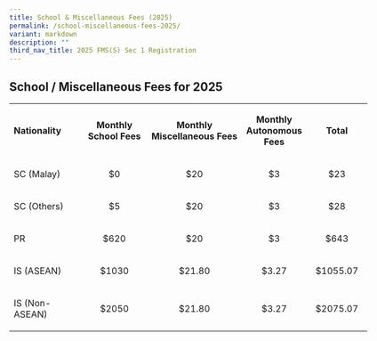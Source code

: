 ```yaml
---
title: School & Miscellaneous Fees (2025)
permalink: /school-miscellaneous-fees-2025/
variant: markdown
description: ""
third_nav_title: 2025 FMS(S) Sec 1 Registration
---
```

<h2>School / Miscellaneous Fees for 2025</h2>
<table style="width: 644px;">
<tbody>
<tr>
<td style="text-align: center; width: 106px;">
<p style="text-align: left;"><strong>Nationality</strong></p>
</td>
<td style="text-align: center; width: 106px;">
<p><strong>Monthly School Fees</strong></p>
</td>
<td style="text-align: center; width: 120px;">
<p><strong>Monthly Miscellaneous&nbsp;</strong><strong>Fees</strong></p>
</td>
<td style="text-align: center; width: 98.75px;">
<p><strong>Monthly Autonomous Fees</strong></p>
</td>
<td style="text-align: center; width: 95.25px;">
<p><strong>Total</strong></p>
</td>
</tr>
<tr>
<td style="width: 118px;">
<p>SC (Malay)</p>
</td>
<td style="width: 106px; text-align: center;">
<p>$0</p>
</td>
<td style="width: 120px; text-align: center;">
<p>$20</p>
</td>
<td style="width: 98.75px; text-align: center;">
<p>$3</p>
</td>
<td style="width: 95.25px; text-align: center;">
<p>$23</p>
</td>
</tr>
<tr>
<td style="width: 118px;">
<p>SC (Others)</p>
</td>
<td style="width: 106px; text-align: center;">
<p>$5</p>
</td>
<td style="width: 120px; text-align: center;">
<p>$20</p>
</td>
<td style="width: 98.75px; text-align: center;">
<p>$3</p>
</td>
<td style="width: 95.25px; text-align: center;">
<p>$28</p>
</td>
</tr>
<tr>
<td style="width: 118px;">
<p>PR</p>
</td>
<td style="width: 106px; text-align: center;">
<p>$620</p>
</td>
<td style="width: 120px; text-align: center;">
<p>$20</p>
</td>
<td style="width: 98.75px; text-align: center;">
<p>$3</p>
</td>
<td style="width: 95.25px; text-align: center;">
<p>$643</p>
</td>
</tr>
<tr>
<td style="width: 118px;">
<p>IS (ASEAN)</p>
</td>
<td style="width: 106px; text-align: center;">
<p>$1030</p>
</td>
<td style="width: 120px; text-align: center;">
<p>$21.80</p>
</td>
<td style="width: 98.75px; text-align: center;">
<p>$3.27</p>
</td>
<td style="width: 95.25px; text-align: center;">
<p>$1055.07</p>
</td>
</tr>
<tr>
<td style="width: 118px;">
<p>IS (Non-ASEAN)</p>
</td>
<td style="width: 106px; text-align: center;">
<p>$2050</p>
</td>
<td style="width: 120px; text-align: center;">
<p>$21.80</p>
</td>
<td style="width: 98.75px; text-align: center;">
<p>$3.27</p>
</td>
<td style="width: 95.25px; text-align: center;">
<p>$2075.07</p>
</td>
</tr>
</tbody>
</table>